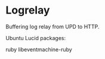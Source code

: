 

# Logrelay

Buffering log relay from UPD to HTTP.

Ubuntu Lucid packages:

   ruby libeventmachine-ruby

